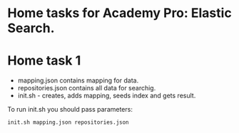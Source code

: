 # Home tasks for Academy Pro: Elastic Search.

# Home task 1
- mapping.json contains mapping for data.
- repositories.json contains all data for searchig.
- init.sh - creates, adds mapping, seeds index and gets result.

To run init.sh you should pass parameters:

`init.sh mapping.json repositories.json`
